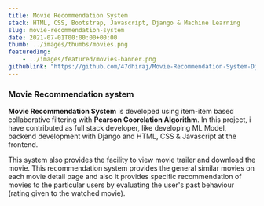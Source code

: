 ```yaml
---
title: Movie Recommendation System
stack: HTML, CSS, Bootstrap, Javascript, Django & Machine Learning
slug: movie-recommendation-system
date: 2021-07-01T00:00:00+00:00
thumb: ../images/thumbs/movies.png
featuredImg: 
    - ../images/featured/movies-banner.png
githublink: "https://github.com/47dhiraj/Movie-Recommendation-System-Django-and-ML"
---
```


### Movie Recommendation system

**Movie Recommendation System** is developed using item-item based collaborative filtering with **Pearson Coorelation Algorithm**. In this project, i have contributed as full stack developer, like developing ML Model, backend development with Django and HTML, CSS & Javascript at the frontend.

This system also provides the facility to view movie trailer and download the movie. This recommendation system provides the general similar movies on each movie detail page and also it provides specific recommendation of movies to the particular users by evaluating the user's past behaviour (rating given to the watched movie).
